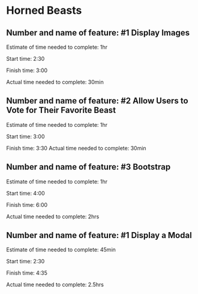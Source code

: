 # Horned Beasts

## Number and name of feature: #1 Display Images

Estimate of time needed to complete: 1hr

Start time: 2:30

Finish time: 3:00

Actual time needed to complete: 30min


## Number and name of feature: #2 Allow Users to Vote for Their Favorite Beast

Estimate of time needed to complete: 1hr

Start time: 3:00

Finish time: 3:30
Actual time needed to complete: 30min

## Number and name of feature: #3 Bootstrap

Estimate of time needed to complete: 1hr

Start time: 4:00

Finish time: 6:00

Actual time needed to complete: 2hrs

## Number and name of feature: #1 Display a Modal

Estimate of time needed to complete: 45min

Start time: 2:30

Finish time: 4:35

Actual time needed to complete: 2.5hrs
